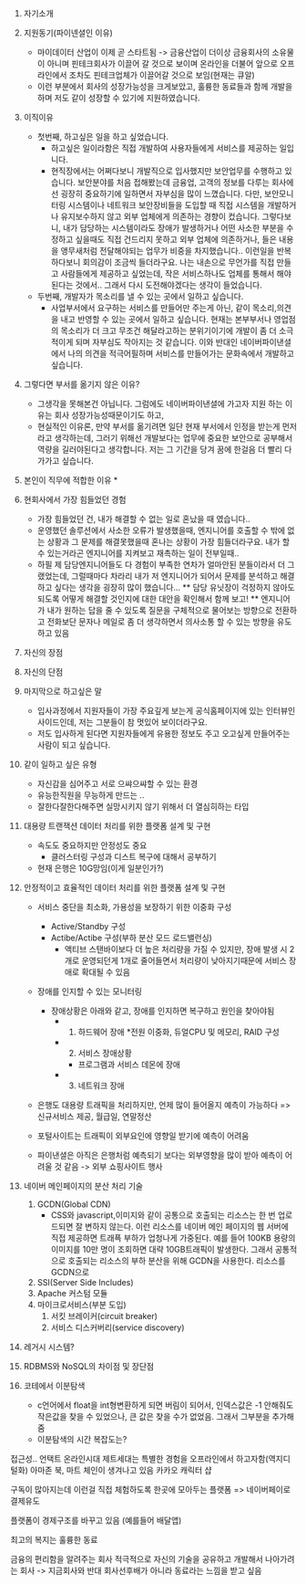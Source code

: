 
 1. 자기소개
 2. 지원동기(파이넨셜인 이유)
	* 마이데이터 산업이 이제 곧 스타트됨 -> 금융산업이 더이상 금융회사의 소유물이 아니며 핀테크회사가 이끌어 갈 것으로 보이며 온라인을 더불어 앞으로 오프라인에서 조차도 핀테크업체가 이끌어갈 것으로 보임(현재는 큐알) 
	* 이런 부분에서 회사의 성장가능성을 크게보았고, 훌륭한 동료들과 함께 개발을 하며 저도 같이 성장할 수 있기에 지원하였습니다.
 3. 이직이유
	* 첫번째, 하고싶은 일을 하고 싶었습니다.
		* 하고싶은 일이라함은 직접 개발하여 사용자들에게 서비스를 제공하는 일입니다.
		* 현직장에서는 어쩌다보니 개발직으로 입사했지만 보안업무를 수행하고 있습니다. 보안분야를 처음 접해봤는데 금융업, 고객의 정보를 다루는 회사에선 굉장히 중요하기에 일하면서 자부심을 많이 느꼈습니다. 다만, 보안모니터링 시스템이나 네트워크 보안장비들을 도입할 때 직접 시스템을 개발하거나 유지보수하지 않고 외부 업체에게 의존하는 경향이 컸습니다. 그렇다보니, 내가 담당하는 시스템이라도 장애가 발생하거나 어떤 사소한 부분을 수정하고 싶을때도 직접 건드리지 못하고 외부 업체에 의존하거나,  들은 내용을 앵무새처럼 전달해야되는 업무가 비중을 차지했습니다.. 이런일을 반복하다보니 회의감이 조금씩 들더라구요. 나는 내손으로 무언가를 직접 만들고 사람들에게 제공하고 싶었는데, 작은 서비스하나도 업체를 통해서 해야된다는 것에서.. 그래서 다시 도전해야겠다는 생각이 들었습니다.
	* 두번째, 개발자가 목소리를 낼 수 있는 곳에서 일하고 싶습니다.
		* 사업부서에서 요구하는 서비스를 만들어만 주는게 아닌, 같이 목소리,의견을 내고 반영할 수 있는 곳에서 일하고 싶습니다. 현재는 본부부서나 영업점의 목소리가 더 크고 무조건 해달라고하는 분위기이기에 개발이 좀 더 소극적이게 되며 자부심도 작아지는 것 같습니다. 이와 반대인 네이버파이낸셜에서 나의 의견을 적극어필하며 서비스를 만들어가는 문화속에서 개발하고 싶습니다.
4. 그렇다면 부서를 옮기지 않은 이유?
	* 그생각을 못해본건 아닙니다. 그럼에도 네이버파이낸셜에 가고자 지원 하는 이유는 회사 성장가능성때문이기도 하고, 
	* 현실적인 이유론, 만약 부서를 옮기려면 일단 현재 부서에서 인정을 받는게 먼저라고 생각하는데, 그러기 위해선 개발보다는 업무에 중요한 보안으로 공부해서 역량을 길러야된다고 생각합니다. 저는 그 기간을 당겨 꿈에 한걸음 더 빨리 다가가고 싶습니다.
5. 본인이 직무에 적합한 이유
	* 
6. 현회사에서 가장 힘들었던 경험
	* 가장 힘들었던 건, 내가 해결할 수 없는 일로 혼났을 때 였습니다..
	* 운영했던 솔루션에서 사소한 오류가 발생했을때, 엔지니어를 호출할 수 밖에 없는 상황과 그 문제를 해결못했을때 혼나는 상황이 가장 힘들더라구요. 내가 할 수 있는거라곤 엔지니어를 지켜보고 재촉하는 일이 전부일때..
	* 하필 제 담당엔지니어들도 다 경험이 부족한 연차가 얼마안된 분들이라서 더 그랬었는데,  그럴때마다 차라리 내가 저 엔지니어가 되어서 문제를 분석하고 해결하고 싶다는 생각을 굉장히 많이 했습니다...
	** 담당 유닛장이 걱정하지 않아도 되도록 어떻게 해결할 것인지에 대한 대안을 확인해서 함께 보고!
	** 엔지니어가 내가 원하는 답을 줄 수 있도록 질문을 구체적으로 물어보는 방향으로 전환하고 전화보단 문자나 메일로 좀 더 생각하면서 의사소통 할 수 있는 방향을 유도하고 있음
		
7. 자신의 장점
8. 자신의 단점
9. 마지막으로 하고싶은 말
	* 입사과정에서 지원자들이 가장 주요깊게 보는게 공식홈페이지에 있는 인터뷰인사이드인데, 저는 그분들이 참 멋있어 보이더라구요. 
	* 저도 입사하게 된다면 지원자들에게 유용한 정보도 주고 오고싶게 만들어주는 사람이 되고 싶습니다.
10. 같이 일하고 싶은 유형
	* 자신감을 심어주고 서로 으쌰으쌰할 수 있는 환경
	* 유능한직원을 무능하게 만드는 ..
	* 잘한다잘한다해주면 실망시키지 않기 위해서 더 열심히하는 타입


11. 대용량 트랜잭션 데이터 처리를 위한 플랫폼 설계 및 구현
	* 속도도 중요하지만 안정성도 중요
		* 클러스터링 구성과 디스트 복구에 대해서 공부하기
	* 현재 은행은 10G망임(이게 일분인가?)
12. 안정적이고 효율적인 데이터 처리를 위한 플랫폼 설계 및 구현
	* 서비스 중단을 최소화, 가용성을 보장하기 위한 이중화 구성
		* Active/Standby	구성
		* Actibe/Actibe 구성(부하 분산 모드 로드밸런싱)
			* 액티브 스탠바이보다 더 높은 처리량을 가질 수 있지만, 장애 발생 시 2개로 운영되던게 1개로 줄어들면서 처리량이 낮아지기때문에 서비스 장애로 확대될 수 있음

	* 장애를 인지할 수 있는 모니터링
		* 장애상황은 아래와 같고, 장애를 인지하면 복구하고 원인을 찾아야됨
			* 1. 하드웨어 장애
				*전원 이중화, 듀얼CPU 및 메모리, RAID 구성
			* 2. 서비스 장애상황
				* 프로그램과 서비스 데몬에 장애
			* 3. 네트워크 장애 
	* 은행도 대용량 트래픽을 처리하지만, 언제 많이 들어올지 예측이 가능하다 => 신규서비스 제공, 월급일, 연말정산
	* 포털사이트는 트래픽이 외부요인에 영향일 받기에 예측이 어려움
	* 파이낸셜은 아직은 은행처럼 예측되기 보다는 외부영향을 많이 받아 예측이 어려울 것 같음 -> 외부 쇼핑사이트 행사

13. 네이버 메인페이지의 분산 처리 기술
	1. GCDN(Global CDN)
		* CSS와 javascript,이미지와 같이 공통으로 호출되는 리소스는 한 번 업로드되면 잘 변하지 않는다. 이런 리소스를 네이버 메인 페이지의 웹 서버에 직접 제공하면 트래픅 부하가 업청나게 가중된다. 예를 들어 100KB 용량의 이미지를 10만 명이 조회하면 대략 10GB트래픽이 발생한다. 그래서 공통적으로 호출되는 리소스의 부하 분산을 위해 GCDN을 사용한다. 리소스를 GCDN으로 
	2. SSI(Server Side Includes)
	3. Apache 커스텀 모듈
	4. 마이크로서비스(부분 도입)
		1. 서킷 브레이커(circuit breaker)
		2. 서비스 디스커버리(service discovery)

14. 레거시 시스템?
15. RDBMS와 NoSQL의 차이점 및 장단점
16. 코테에서 이분탐색
	* c언어에서 float을 int형변환하게 되면 버림이 되어서, 인덱스값은 -1 안해줘도 작은값을 찾을 수 있었으나, 큰 값은 찾을 수가 없었음. 그래서 그부분을 추가해줌
	* 이분탐색의 시간 복잡도는?


접근성..
언택트 온라인시대
제트세대는 특별한 경험을 오프라인에서 하고자함(역지디털화)
아마존 북, 마트 체인이 생겨나고 있음
카카오 캐릭터 샵

구독이 많아지는데
이런걸 직접 체험하도록 한곳에 모아두는 플랫폼
=> 네이버페이로 결제유도

플랫폼이 경제구조를 바꾸고 있음
(예를들어 배달앱)

최고의 복지는 훌륭한 동료

금융의 편리함을 알려주는 회사
적극적으로 자신의 기술을 공유하고 개발해서 나아가려는 회사 -> 지금회사와 반대
회사선후배가 아니라 동료라는 느낌을 받고 싶음

<!--stackedit_data:
eyJoaXN0b3J5IjpbLTM0NzIzNjA5MSwtNzA3MzM4NDA2LDk5OD
kwMDc0MywtMTMxNjc5ODQ2NiwzNzMyNTQ1OTEsMTE4OTAyODU3
XX0=
-->